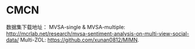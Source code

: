 # CMCN
数据集下载地址：
  MVSA-single & MVSA-multiple: http://mcrlab.net/research/mvsa-sentiment-analysis-on-multi-view-social-data/
  Multi-ZOL: https://github.com/xunan0812/MIMN.
